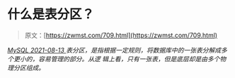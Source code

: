 <!--yml
category: 未分类
date: 0001-01-01 00:00:00
--->

# 什么是表分区？

> 原文：[https://zwmst.com/709.html](https://zwmst.com/709.html)

   [ *MySQL* ](https://zwmst.com/mysql)*[ <time datetime="2021-08-14T07:57:15+08:00"> 2021-08-13 </time> ](https://zwmst.com/709.html)  表分区，是指根据一定规则，将数据库中的一张表分解成多个更小的，容易管理的部分。从逻 辑上看，只有一张表，但是底层却是由多个物理分区组成。*